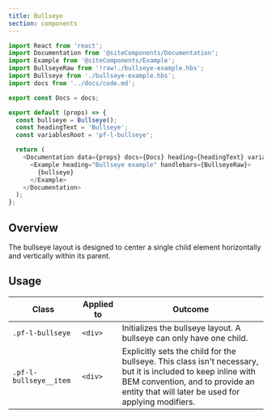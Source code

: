 ```yaml
---
title: Bullseye
section: components
---
```

```js
import React from 'react';
import Documentation from '@siteComponents/Documentation';
import Example from '@siteComponents/Example';
import BullseyeRaw from '!raw!./bullseye-example.hbs';
import Bullseye from './bullseye-example.hbs';
import docs from '../docs/code.md';

export const Docs = docs;

export default (props) => {
  const bullseye = Bullseye();
  const headingText = 'Bullseye';
  const variablesRoot = 'pf-l-bullseye';

  return (
    <Documentation data={props} docs={Docs} heading={headingText} variablesRoot={variablesRoot} className="is-layout-page">
      <Example heading="Bullseye example" handlebars={BullseyeRaw}>
        {bullseye}
      </Example>
    </Documentation>
  );
};
```

## Overview

The bullseye layout is designed to center a single child element horizontally and vertically within its parent.

## Usage

| Class | Applied to | Outcome |
| -- | -- | -- |
| `.pf-l-bullseye` | `<div>` | Initializes the bullseye layout. A bullseye can only have one child. |
| `.pf-l-bullseye__item` |  `<div>` | Explicitly sets the child for the bullseye. This class isn't necessary, but it is included to keep inline with BEM convention, and to provide an entity that will later be used for applying modifiers. |
